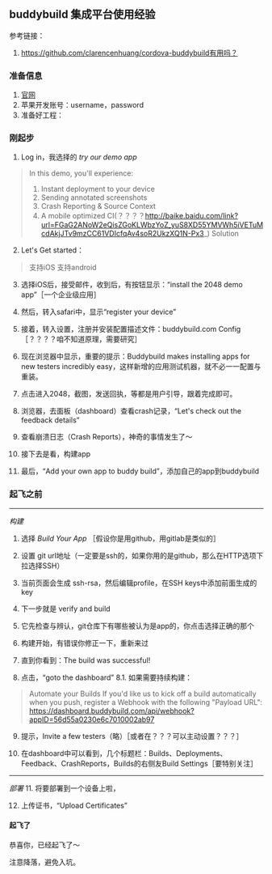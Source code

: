 ## buddybuild 集成平台使用经验

参考链接：
  1. https://github.com/clarencenhuang/cordova-buddybuild有用吗？

### 准备信息

1. [官网](https://buddybuild.com)
2. 苹果开发账号：username，password
3. 准备好工程：


### 刚起步

1. Log in，我选择的 *try our demo app*
  > In this demo, you'll experience:
  > 1. Instant deployment to your device
  > 2. Sending annotated screenshots
  > 3. Crash Reporting & Source Context
  > 4. A mobile optimized CI(？？？？http://baike.baidu.com/link?url=FGaG2ANoW2eQisZGoKLWbzYoZ_yuS8XD55YMVWh5iVETuMcdAkjJTv9mzCC61VDIcfqAv4soR2UkzXQ1N-Px3_) Solution

2. Let's Get started：
  > 支持iOS
  > 支持android

3. 选择iOS后，接受邮件，收到后，有按钮显示：“install the 2048 demo app”［一个企业级应用］

4. 然后，转入safari中，显示“register your device”

5. 接着，转入设置，注册并安装配置描述文件：buddybuild.com Config ［？？？？咱不知道原理，需要研究］

6. 现在浏览器中显示，重要的提示：Buddybuild makes installing apps for new testers incredibly easy，这样新增的应用测试机器，就不必一一配置与重装。

7. 点击进入2048，截图，发送回执，等都是用户引导，跟着完成即可。

8. 浏览器，去面板（dashboard）查看crash记录，“Let's check out the feedback details”

9. 查看崩溃日志（Crash Reports），神奇的事情发生了～

10. 接下去是看，构建app

11. 最后，“Add your own app to buddy build”，添加自己的app到buddybuild

### 起飞之前

--------
*构建*
1. 选择 *Build Your App* ［假设你是用github，用gitlab是类似的］

2. 设置 git url地址（一定要是ssh的，如果你用的是github，那么在HTTP选项下拉选择SSH）

3. 当前页面会生成 ssh-rsa，然后编辑profile，在SSH keys中添加前面生成的key

4. 下一步就是 verify and build

5. 它先检查与辨认，git仓库下有哪些被认为是app的，你点击选择正确的那个

6. 构建开始，有错误你修正一下，重新来过

7. 直到你看到：The build was successful!

8. 点击，“goto the dashboard”
8.1. 如果需要持续构建：
  >Automate your Builds
  If you'd like us to kick off a build automatically when you push, register a ​Webhook​ with the following "Payload URL":
  https://dashboard.buddybuild.com/api/webhook?appID=56d55a0230e6c7010002ab97

9. 提示，Invite a few testers（略）［或者在？？？可以主动设置？？？］

10. 在dashboard中可以看到，几个标题栏：Builds、Deployments、Feedback、CrashReports，Builds的右侧友Build Settings［要特别关注］

--------
*部署*
11. 将要部署到一个设备上啦，

12. 上传证书，“Upload Certificates”

#### 起飞了

恭喜你，已经起飞了～

注意降落，避免入坑。

####
